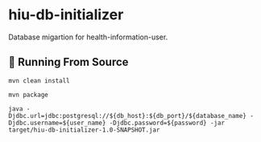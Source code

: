 # hiu-db-initializer

Database migartion for health-information-user.

## :rocket: Running From Source

```
mvn clean install
```

```
mvn package
```

```
java -Djdbc.url=jdbc:postgresql://${db_host}:${db_port}/${database_name} -Djdbc.username=${user_name} -Djdbc.password=${password} -jar target/hiu-db-initializer-1.0-SNAPSHOT.jar
```
